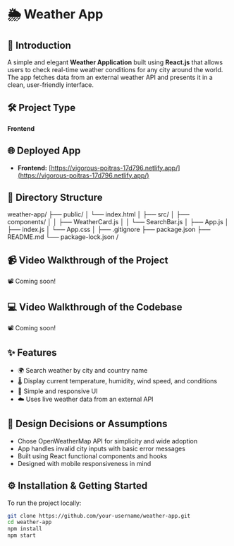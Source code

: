 # 🌦️ Weather App

## 📌 Introduction
A simple and elegant **Weather Application** built using **React.js** that allows users to check real-time weather conditions for any city around the world. The app fetches data from an external weather API and presents it in a clean, user-friendly interface.

## 🛠️ Project Type
**Frontend**

## 🌐 Deployed App
- **Frontend:** [https://vigorous-poitras-17d796.netlify.app/](https://vigorous-poitras-17d796.netlify.app/)

## 📁 Directory Structure

weather-app/ ├── public/ │ └── index.html │ ├── src/ │ ├── components/ │ │ ├── WeatherCard.js │ │ └── SearchBar.js │ ├── App.js │ ├── index.js │ └── App.css │ ├── .gitignore ├── package.json ├── README.md └── package-lock.json /



## 📹 Video Walkthrough of the Project
📽️ Coming soon!

## 💻 Video Walkthrough of the Codebase
📽️ Coming soon!

## ✨ Features

- 🌍 Search weather by city and country name
- 🌡️ Display current temperature, humidity, wind speed, and conditions
- 🎨 Simple and responsive UI
- ☁️ Uses live weather data from an external API

## 📐 Design Decisions or Assumptions

- Chose OpenWeatherMap API for simplicity and wide adoption
- App handles invalid city inputs with basic error messages
- Built using React functional components and hooks
- Designed with mobile responsiveness in mind

## ⚙️ Installation & Getting Started

To run the project locally:

```bash
git clone https://github.com/your-username/weather-app.git
cd weather-app
npm install
npm start
